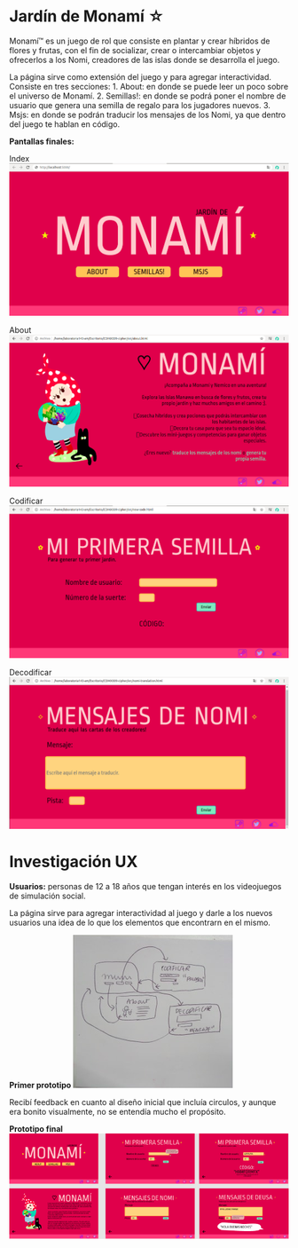 # Jardín de Monamí ☆

Monamí™ es un juego de rol que consiste en plantar y crear híbridos de flores y frutas, con el fin de socializar, crear o intercambiar objetos y ofrecerlos a los Nomi, creadores de las islas donde se desarrolla el juego. 


La página sirve como extensión del juego y para agregar interactividad. Consiste en tres secciones: 
    1. About: en donde se puede leer un poco sobre el universo de Monamí.
    2. Semillas!: en donde se podrá poner el nombre de usuario que genera una semilla de regalo para los jugadores nuevos.
    3. Msjs: en donde se podrán traducir los mensajes de los Nomi, ya que dentro del juego te hablan en código. 
    
**Pantallas finales:**

Index
![Index](README_img/index_page.png)

About
![About](README_img/about_page.png)

Codificar
![Code](README_img/code_page.png)

Decodificar
![Decode](README_img/decode_page.png)

    
# Investigación UX

**Usuarios:** personas de 12 a 18 años que tengan interés en los videojuegos de simulación social.

La página sirve para agregar interactividad al juego y darle a los nuevos usuarios una idea de lo que los elementos que encontrarn en el mismo.

**Primer prototipo**
![Sketch](README_img/sketch.png)

Recibí feedback en cuanto al diseño inicial que incluía circulos, y aunque era bonito visualmente, no se entendía mucho el propósito. 

**Prototipo final**
![Prototipo Figma](README_img/prototipo.png)
